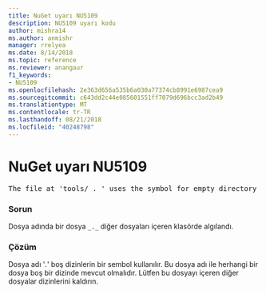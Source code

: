 ```yaml
---
title: NuGet uyarı NU5109
description: NU5109 uyarı kodu
author: mishra14
ms.author: anmishr
manager: rrelyea
ms.date: 8/14/2018
ms.topic: reference
ms.reviewer: anangaur
f1_keywords:
- NU5109
ms.openlocfilehash: 2e363d656a535b6a030a77374cb8991e6987cea9
ms.sourcegitcommit: c643dd2c44e085601551ff7079d696bcc3ad2b49
ms.translationtype: MT
ms.contentlocale: tr-TR
ms.lasthandoff: 08/21/2018
ms.locfileid: "40248798"
---
```

# <a name="nuget-warning-nu5109"></a>NuGet uyarı NU5109
<pre>The file at 'tools/_._' uses the symbol for empty directory '_._', but it is present in a directory that contains other files. Please remove this file from directories that contain other files.</pre>

### <a name="issue"></a>Sorun

Dosya adında bir dosya `_._` diğer dosyaları içeren klasörde algılandı.


### <a name="solution"></a>Çözüm

 Dosya adı '_._' boş dizinlerin bir sembol kullanılır. Bu dosya adı ile herhangi bir dosya boş bir dizinde mevcut olmalıdır. Lütfen bu dosyayı içeren diğer dosyalar dizinlerini kaldırın.


